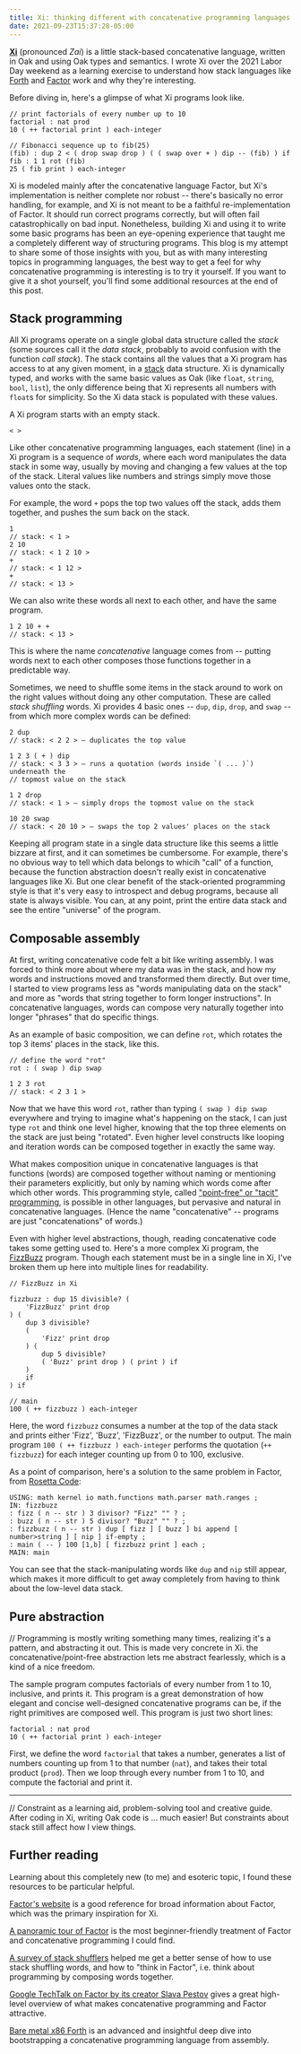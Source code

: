 ```yaml
---
title: Xi: thinking different with concatenative programming languages
date: 2021-09-23T15:37:28-05:00
---
```


[**Xi**](https://github.com/thesephist/xi) (pronounced _Zai_) is a little stack-based concatenative language, written in Oak and using Oak types and semantics. I wrote Xi over the 2021 Labor Day weekend as a learning exercise to understand how stack languages like [Forth](https://en.wikipedia.org/wiki/Forth_(programming_language)) and [Factor](https://factorcode.org/) work and why they're interesting.

Before diving in, here's a glimpse of what Xi programs look like.

```oak
// print factorials of every number up to 10
factorial : nat prod
10 ( ++ factorial print ) each-integer

// Fibonacci sequence up to fib(25)
(fib) : dup 2 < ( drop swap drop ) ( ( swap over + ) dip -- (fib) ) if
fib : 1 1 rot (fib)
25 ( fib print ) each-integer
```

Xi is modeled mainly after the concatenative language Factor, but Xi's implementation is neither complete nor robust -- there's basically no error handling, for example, and Xi is not meant to be a faithful re-implementation of Factor. It should run correct programs correctly, but will often fail catastrophically on bad input. Nonetheless, building Xi and using it to write some basic programs has been an eye-opening experience that taught me a completely different way of structuring programs. This blog is my attempt to share some of those insights with you, but as with many interesting topics in programming languages, the best way to get a feel for why concatenative programming is interesting is to try it yourself. If you want to give it a shot yourself, you'll find some additional resources at the end of this post.

## Stack programming

All Xi programs operate on a single global data structure called the _stack_ (some sources call it the _data stack_, probably to avoid confusion with the function _call stack_). The stack contains all the values that a Xi program has access to at any given moment, in a [stack](https://en.wikipedia.org/wiki/Stack_(abstract_data_type)) data structure. Xi is dynamically typed, and works with the same basic values as Oak (like `float`, `string`, `bool`, `list`), the only difference being that Xi represents all numbers with `float`s for simplicity. So the Xi data stack is populated with these values.

A Xi program starts with an empty stack.

```oak
< >
```

Like other concatenative programming languages, each statement (line) in a Xi program is a sequence of _words_, where each word manipulates the data stack in some way, usually by moving and changing a few values at the top of the stack. Literal values like numbers and strings simply move those values onto the stack.

For example, the word `+` pops the top two values off the stack, adds them together, and pushes the sum back on the stack.

```oak
1
// stack: < 1 >
2 10
// stack: < 1 2 10 >
+
// stack: < 1 12 >
+
// stack: < 13 >
```

We can also write these words all next to each other, and have the same program.

```oak
1 2 10 + +
// stack: < 13 >
```

This is where the name _concatenative_ language comes from -- putting words next to each other composes those functions together in a predictable way.

Sometimes, we need to shuffle some items in the stack around to work on the right values without doing any other computation. These are called _stack shuffling_ words. Xi provides 4 basic ones -- `dup`, `dip`, `drop`, and `swap` -- from which more complex words can be defined:

```oak
2 dup
// stack: < 2 2 > — duplicates the top value

1 2 3 ( + ) dip
// stack: < 3 3 > — runs a quotation (words inside `( ... )`) underneath the
// topmost value on the stack

1 2 drop
// stack: < 1 > — simply drops the topmost value on the stack

10 20 swap
// stack: < 20 10 > — swaps the top 2 values' places on the stack
```

Keeping all program state in a single data structure like this seems a little bizzare at first, and it can sometimes be cumbersome. For example, there's no obvious way to tell which data belongs to whicih "call" of a function, because the function abstraction doesn't really exist in concatenative languages like Xi. But one clear benefit of the stack-oriented programming style is that it's very easy to introspect and debug programs, because all state is always visible. You can, at any point, print the entire data stack and see the entire "universe" of the program.

## Composable assembly

At first, writing concatenative code felt a bit like writing assembly. I was forced to think more about where my data was in the stack, and how my words and instructions moved and transformed them directly. But over time, I started to view programs less as "words manipulating data on the stack" and more as "words that string together to form longer instructions". In concatenative languages, words can compose very naturally together into longer "phrases" that do specific things.

As an example of basic composition, we can define `rot`, which rotates the top 3 items' places in the stack, like this.

```oak
// define the word "rot"
rot : ( swap ) dip swap

1 2 3 rot
// stack: < 2 3 1 >
```

Now that we have this word `rot`, rather than typing `( swap ) dip swap` everywhere and trying to imagine what's happening on the stack, I can just type `rot` and think one level higher, knowing that the top three elements on the stack are just being "rotated". Even higher level constructs like looping and iteration words can be composed together in exactly the same way.

What makes composition unique in concatenative languages is that functions (words) are composed together without naming or mentioning their parameters explicitly, but only by naming which words come after which other words. This programming style, called ["point-free" or "tacit" programming](https://en.wikipedia.org/wiki/Tacit_programming), is possible in other languages, but pervasive and natural in concatenative languages. (Hence the name "concatenative" -- programs are just "concatenations" of words.)

Even with higher level abstractions, though, reading concatenative code takes some getting used to. Here's a more complex Xi program, the [FizzBuzz](https://en.wikipedia.org/wiki/Fizz_buzz) program. Though each statement must be in a single line in Xi, I've broken them up here into multiple lines for readability.

```oak
// FizzBuzz in Xi

fizzbuzz : dup 15 divisible? (
    'FizzBuzz' print drop
) (
    dup 3 divisible?
    (
        'Fizz' print drop
    ) (
        dup 5 divisible?
        ( 'Buzz' print drop ) ( print ) if
    )
    if
) if

// main
100 ( ++ fizzbuzz ) each-integer
```

Here, the word `fizzbuzz` consumes a number at the top of the data stack and prints either 'Fizz', 'Buzz', 'FizzBuzz', or the number to output. The main program `100 ( ++ fizzbuzz ) each-integer` performs the quotation (`++ fizzbuzz`) for each integer counting up from 0 to 100, exclusive.

As a point of comparison, here's a solution to the same problem in Factor, from [Rosetta Code](https://rosettacode.org/wiki/FizzBuzz#Factor):

```
USING: math kernel io math.functions math.parser math.ranges ;
IN: fizzbuzz
: fizz ( n -- str ) 3 divisor? "Fizz" "" ? ;
: buzz ( n -- str ) 5 divisor? "Buzz" "" ? ;
: fizzbuzz ( n -- str ) dup [ fizz ] [ buzz ] bi append [ number>string ] [ nip ] if-empty ;
: main ( -- ) 100 [1,b] [ fizzbuzz print ] each ;
MAIN: main
```

You can see that the stack-manipulating words like `dup` and `nip` still appear, which makes it more difficult to get away completely from having to think about the low-level data stack.

## Pure abstraction

// Programming is mostly writing something many times, realizing it's a pattern, and abstracting it out. This is made very concrete in Xi. the concatenative/point-free abstraction lets me abstract fearlessly, which is a kind of a nice freedom.

The sample program computes factorials of every number from 1 to 10, inclusive, and prints it. This program is a great demonstration of how elegant and concise well-designed concatenative programs can be, if the right primitives are composed well. This program is just two short lines:

```oak
factorial : nat prod
10 ( ++ factorial print ) each-integer
```

First, we define the word `factorial` that takes a number, generates a list of numbers counting up from 1 to that number (`nat`), and takes their total product (`prod`). Then we loop through every number from 1 to 10, and compute the factorial and print it.

---

// Constraint as a learning aid, problem-solving tool and creative guide. After coding in Xi, writing Oak code is ... much easier! But constraints about stack still affect how I view things.

## Further reading

Learning about this completely new (to me) and esoteric topic, I found these resources to be particular helpful.

[Factor's website](https://factorcode.org/) is a good reference for broad information about Factor, which was the primary inspiration for Xi.

[A panoramic tour of Factor](https://andreaferretti.github.io/factor-tutorial/) is the most beginner-friendly treatment of Factor and concatenative programming I could find.

[A survey of stack shufflers](http://useless-factor.blogspot.com/2007/09/survey-of-stack-shufflers.html) helped me get a better sense of how to use stack shuffling words, and how to "think in Factor", i.e. think about programming by composing words together.

[Google TechTalk on Factor by its creator Slava Pestov](https://www.youtube.com/watch?v=f_0QlhYlS8g) gives a great high-level overview of what makes concatenative programming and Factor attractive.

[Bare metal x86 Forth](https://ph1lter.bitbucket.io/blog/2021-01-15-baremetal-x86-forth.html) is an advanced and insightful deep dive into bootstrapping a concatenative programming language from assembly.

